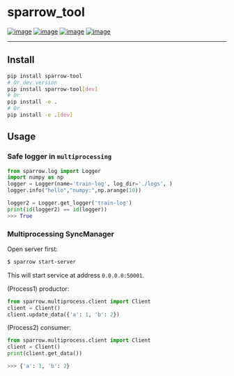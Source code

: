 # sparrow_tool
[![image](https://img.shields.io/badge/Pypi-0.6.0-green.svg)](https://pypi.org/project/sparrow_tool)
[![image](https://img.shields.io/badge/python-3.6+-blue.svg)](https://www.python.org/)
[![image](https://img.shields.io/badge/license-MIT-blue.svg)](LICENSE)
[![image](https://img.shields.io/badge/author-kunyuan-orange.svg?style=flat-square&logo=appveyor)](https://github.com/beidongjiedeguang)


-------------------------
## Install
```bash
pip install sparrow-tool
# Or dev version
pip install sparrow-tool[dev]
# Or
pip install -e .
# Or
pip install -e .[dev]
```


## Usage

### Safe logger in `multiprocessing`
```python
from sparrow.log import Logger
import numpy as np
logger = Logger(name='train-log', log_dir='./logs', )
logger.info("hello","numpy:",np.arange(10))

logger2 = Logger.get_logger('train-log')
print(id(logger2) == id(logger))
>>> True
```

### Multiprocessing SyncManager

Open server first:
```bash
$ sparrow start-server
```
This will start service at address `0.0.0.0:50001`.

(Process1) productor:
```python
from sparrow.multiprocess.client import Client
client = Client()
client.update_data({'a': 1, 'b': 2})
```

(Process2) consumer:
```python
from sparrow.multiprocess.client import Client
client = Client()
print(client.get_data())

>>> {'a': 1, 'b': 2}
```
